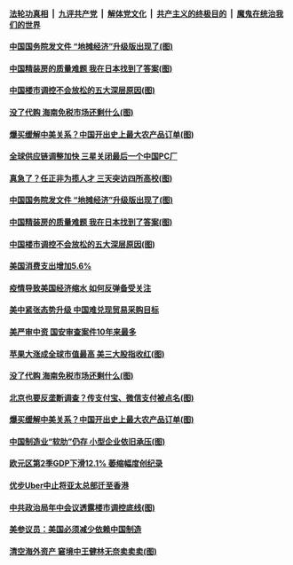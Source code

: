 

####  [法轮功真相](../../../../basic/blob/master/README.md?t=08021626) &nbsp;|&nbsp; [九评共产党](../../../../9ping.md/blob/master/README.md?t=08021626) &nbsp;|&nbsp; [解体党文化](../../../../jtdwh.md/blob/master/README.md?t=08021626)  &nbsp;|&nbsp; [共产主义的终极目的](../../../../gczydzjmd.md/blob/master/README.md?t=08021626) &nbsp;|&nbsp; [魔鬼在统治我们的世界](../../../../mgztzwmdsj.md/blob/master/README.md?t=08021626) 

#### [中国国务院发文件 “地摊经济”升级版出现了(图)](../pages/p5/941570.md?t=08021626) 

#### [中国精装房的质量难题 我在日本找到了答案(图)](../pages/p5/941598.md?t=08021626) 

#### [中国楼市调控不会放松的五大深层原因(图)](../pages/p5/941568.md?t=08021626) 


#### [没了代购 海南免税市场还剩什么(图)](../pages/p5/941511.md?t=08021626) 

#### [爆买缓解中美关系？中国开出史上最大农产品订单(图)](../pages/p5/941477.md?t=08021626) 

#### [全球供应链调整加快 三星关闭最后一个中国PC厂](../pages/p5/941635.md?t=08021626) 

#### [真急了？任正非为揽人才 三天突访四所高校(图)](../pages/p5/941633.md?t=08021626) 

#### [中国国务院发文件 “地摊经济”升级版出现了(图)](../pages/p5/941570.md?t=08021626) 

#### [中国精装房的质量难题 我在日本找到了答案(图)](../pages/p5/941598.md?t=08021626) 

#### [中国楼市调控不会放松的五大深层原因(图)](../pages/p5/941568.md?t=08021626) 

#### [美国消费支出增加5.6%](../pages/p5/941558.md?t=08021626) 

#### [疫情导致美国经济缩水 如何反弹备受关注](../pages/p5/941557.md?t=08021626) 

#### [美中紧张态势升级 中国难兑现贸易采购目标](../pages/p5/941556.md?t=08021626) 


#### [美严审中资 国安审查案件10年来最多](../pages/p5/941522.md?t=08021626) 

#### [苹果大涨成全球市值最高 美三大股指收红(图)](../pages/p5/941521.md?t=08021626) 

#### [没了代购 海南免税市场还剩什么(图)](../pages/p5/941511.md?t=08021626) 

#### [北京也要反垄断调查？传支付宝、微信支付被点名(图)](../pages/p5/941503.md?t=08021626) 

#### [爆买缓解中美关系？中国开出史上最大农产品订单(图)](../pages/p5/941477.md?t=08021626) 

#### [中国制造业“软肋”仍存 小型企业依旧承压(图)](../pages/p5/941478.md?t=08021626) 

#### [欧元区第2季GDP下滑12.1% 萎缩幅度创纪录](../pages/p5/941472.md?t=08021626) 

#### [优步Uber中止将亚太总部迁至香港](../pages/p5/941471.md?t=08021626) 

#### [中共政治局年中会议透露楼市调控底线(图)](../pages/p5/941462.md?t=08021626) 

#### [美参议员：美国必须减少依赖中国制造](../pages/p5/941453.md?t=08021626) 

#### [清空海外资产 窘境中王健林无奈卖卖卖(图)](../pages/p5/941443.md?t=08021626) 

